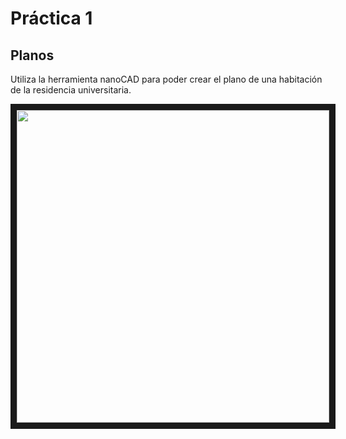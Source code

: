 # Práctica 1

## Planos
Utiliza la herramienta nanoCAD para poder crear el plano de una habitación de la residencia universitaria.

 <img src="https://www.uneatlantico.es/sites/default/files/inline-images/estudio-compartido-2personas-1.png" width="500" height="500" border="10" />


